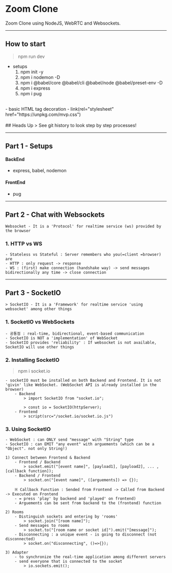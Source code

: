 # Zoom Clone
Zoom Clone using NodeJS, WebRTC and Websockets.

---
## How to start
> npm run dev

- setups
    1. npm init -y
    2. npm i nodemon -D
    3. npm i @babel/core @babel/cli @babel/node @babel/preset-env -D
    4. npm i express
    5. npm i pug
<br>
- basic HTML tag decoration
    - link(rel="stylesheet" href="https://unpkg.com/mvp.css")
<br><br>
## Heads Up
> See git history to look step by step processes!

---
## Part 1 - Setups
#### BackEnd
- express, babel, nodemon

#### FrontEnd
- pug

---
## Part 2 - Chat with Websockets
    Websocket - It is a 'Protocol' for realtime service (ws) provided by the browser
### 1. HTTP vs WS
    - Stateless vs Stateful : Server remembers who you(=client =browser) are
    - HTTP : only request -> response
    - WS : (first) make connection (handshake way) -> send messages bidirectionally any time -> close connection

---
## Part 3 - SocketIO
    > SocketIO - It is a 'Framework' for realtime service 'using websocket' among other things
### 1. SocketIO vs WebSockets
    - 공통점 : real-time, bidirectional, event-based communication
    - SocketIO is NOT a 'implementation' of WebSocket 
    - SocketIO provides 'reliability' : If websocket is not available, SocketIO will use other things

### 2. Installing SocketIO
> npm i socket.io

    - socketIO must be installed on both Backend and Frontend. It is not 'givin' like WebSocket. (WebSocket API is already installed in the browser)
        - Backend
            > import SocketIO from "socket.io";

            > const io = SocketIO(httpServer);
        - Frontend
            > script(src="/socket.io/socket.io.js")

### 3. Using SocketIO
    - WebSocket : can ONLY send "message" with "String" type
    - SocketIO : can EMIT "any event" with arguements (which can be a "Object". not only String!)

    1) Connect between Frontend & Backend
        - Frontend / Backend
            > socket.emit("[event name]", [payload1], [payload2], ... , [callback function]);
        - Backend / Frontend
            > socket.on("[event name]", ([arguements]) => {});

        ※ Callback Function : Sended from Frontend -> Called from Backend -> Executed on Frontend
        - = press 'play' by backend and 'played' on frontend)
        - Arguements can be sent from backend to the (frontend) function

    2) Rooms
        - Distinguish sockets and entering by 'rooms'
            > socket.join("[room name]");
        - Send messages to rooms
            > socket.to("[room name or socket id]").emit("[message]");
        - Disconnecting : a unique event - is going to disconnect (not disconnected)
            > socket.on("disconnecting", ()=>{});

    3) Adapter
        - to synchronize the real-time application among different servers
        - send everyone that is connected to the socket
            > io.sockets.emit();